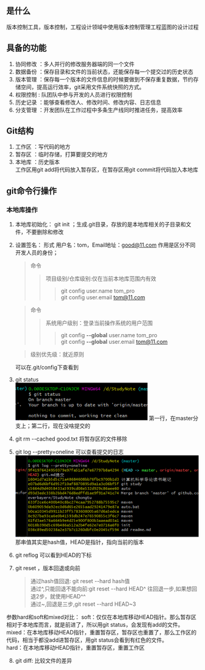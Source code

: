 ## 是什么
版本控制工具，版本控制，工程设计领域中使用版本控制管理工程蓝图的设计过程

## 具备的功能
1. 协同修改 ：多人并行的修改服务器端的同一个文件
2. 数据备份 ：保存目录和文件的当前状态，还能保存每一个提交过的历史状态
3. 版本管理 ：保存每一个版本的文件信息的时候要做到不保存重复数据，节约存储空间，提高运行效率，git采用文件系统快照的方式。
4. 权限控制 : 队团队中参与开发的人员进行权限控制
5. 历史记录 ：能够查看修改人、修改时间、修改内容、日志信息
6. 分支管理 ：开发团队在工作过程中多条生产线同时推进任务，提高效率

## Git结构
1. 工作区 ：写代码的地方
2. 暂存区 ：临时存储，打算要提交的地方
3. 本地库 ：历史版本  
工作区用git add将代码放入暂存区，在暂存区用git commit将代码加入本地库 

## git命令行操作
### 本地库操作
1. 本地库初始化： git init ；生成.git目录，存放的是本地库相关的子目录和文件，不要删除和修改
2. 设置签名： 形式      用户名：tom，Email地址：good@11.com  作用是区分不同开发人员的身份；  
   > 命令  
   >> 项目级别/仓库级别:仅在当前本地库范围内有效  
   >>> git config user.name tom_pro  
   >>> git config user.email tom@11.com  

   > 命令
   >> 系统用户级别：登录当前操作系统的用户范围  
   >>> git config **--global** user.name tom_pro  
   >>> git config **--global** user.email tom@11.com  

   > 级别优先级：就近原则  
   
   可以在.git/config下查看到

3. git status  
![](images/3.png)
第一行，在master分支上；第二行，现在没啥提交的  
4. git rm --cached good.txt 将暂存区的文件移除  
5. git log --pretty=oneline 可以查看提交的日志
![](images/4.png)
那串值其实是hash值，HEAD是指针，指向当前的版本
6. git reflog 可以看到HEAD的下标
7. git reset ，版本回退或向前
    > 通过hash值回退: git reset --hard hash值  
    > 通过^,只能回退不能向前:git reset --hard HEAD^ 往回退一步,如果想回退2步，就使用HEAD^^  
    > 通过~,回退是三步,git reset --hard HEAD~3  

参数hard和soft和mixed对比：
soft：仅仅在本地库移动HEAD指针。那么暂存区相对于本地库而言，就是前进了，所以用git status，会发现有add的文件。  
mixed：在本地库移动HEAD指针，重置暂存区，暂存区也重置了，那么工作区的代码，相当于都没add进暂存区，用git status会看到有红色的文件。  
hard：在本地库移动HEAD指针，重置暂存区，重置工作区  

8. git diff: 比较文件的差异
